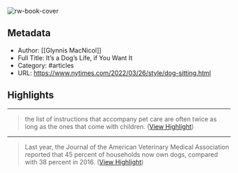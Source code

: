 ![rw-book-cover](https://readwise-assets.s3.amazonaws.com/static/images/article0.00998d930354.png)

## Metadata
- Author: [[Glynnis MacNicol]]
- Full Title: It’s a Dog’s Life, if You Want It
- Category: #articles
- URL: https://www.nytimes.com/2022/03/26/style/dog-sitting.html

## Highlights
***

> the list of instructions that accompany pet care are often twice as long as the ones that come with children. ([View Highlight](https://instapaper.com/read/1494132948/19156531))

***

> Last year, the Journal of the American Veterinary Medical Association reported that 45 percent of households now own dogs, compared with 38 percent in 2016. ([View Highlight](https://instapaper.com/read/1494132948/19156545))

